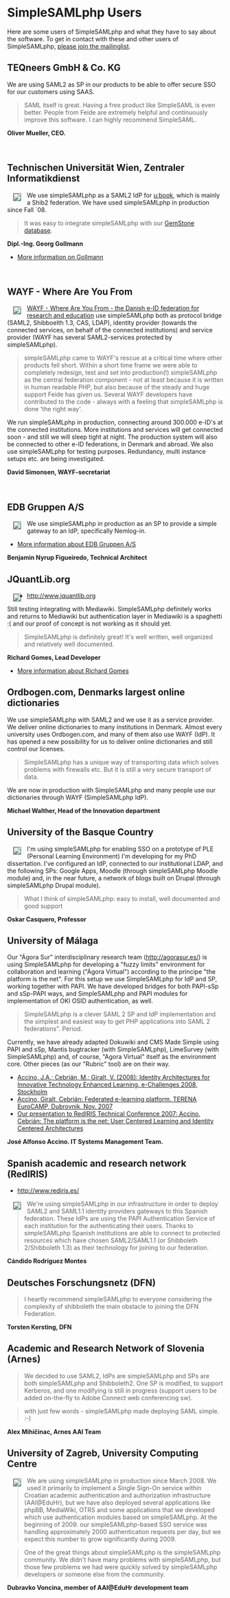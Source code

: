 # SimpleSAMLphp Users

Here are some users of SimpleSAMLphp and what they have to say about the software. To get in contact with these and other users of SimpleSAMLphp, [please join the mailinglist](/mailinglists).

## TEQneers GmbH & Co. KG

We are using SAML2 as SP in our products to be able to offer secure
SSO for our customers using SAAS.

> SAML itself is great. Having a free product like SimpleSAML is even better. People from Feide are extremely helpful and continuously improve this software. I can highly recommend SimpleSAML.

**Oliver Mueller, CEO.**

<br style="height: 0px; width: 0px; clear: both" />



## Technischen Universität Wien, Zentraler Informatikdienst

<img src="https://idp.zid.tuwien.ac.at/portrait.jpeg" style="float: left; border: 1px solid #666; margin: .3em 1em" />

<p>We use simpleSAMLphp as a SAML2 IdP for <a href="http://www.ubook.at/">u:book</a>, which is mainly a Shib2 federation. We have used simpleSAMLphp in production since Fall ´08.</p>

<blockquote>It was easy to integrate simpleSAMLphp with our <a href="http://www.gemstone.com/products/smalltalk/">GemStone database</a>.</blockquote>

**Dipl.-Ing. Georg Gollmann** 

* [More information on Gollmann](http://whitepages.tuwien.ac.at/oid/636501.html)

<br style="height: 0px; width: 0px; clear: both" />


## WAYF - Where Are You From

<img src="/res/david.jpg" style="float: left; border: 1px solid #666; margin: .3em 1em" />

[WAYF - Where Are You From - the Danish e-ID federation for research and education](http://wayf.dk) use simpleSAMLphp both as protocol bridge (SAML2, Shibboelth 1.3, CAS, LDAP), identity provider (towards the connected services, on behalf of the connected institutions) and service provider (WAYF has several SAML2-services protected by simpleSAMLphp).

> simpleSAMLphp came to WAYF's rescue at a critical time where other products fell short. Within a short time frame we were able to completely redesign, test and set into production(!) simpleSAMLphp as the central federation component - not at least because it is written in human readable PHP, but also because of the steady and huge support Feide has given us. Several WAYF developers have contributed to the code - always with a feeling that simpleSAMLphp is done 'the right way'.

We run simpleSAMLphp in production, connecting around 300.000 e-ID's at the connected institutions. More institutions and services will get connected soon - and still we will sleep tight at night. The production system will also be connected to other e-ID federations, in Denmark and abroad. We also use simpleSAMLphp for testing purposes. Redundancy, multi instance setups etc. are being investigated.

**David Simonsen, WAYF-secretariat**

<br style="height: 0px; width: 0px; clear: both" />



## EDB Gruppen A/S

<img src="/res/edbgruppen.jpg" style="float: left; border: 1px solid #666; margin: .3em 1em" />

We use simpleSAMLphp in production as an SP to provide a simple gateway to an IdP, specifically Nemlog-in.

* [More information about EDB Gruppen A/S](http://www.noegleskabet.dk)

**Benjamin Nyrup Figueiredo, Technical Architect**



## JQuantLib.org

<img src="/res/jquantlib.jpg"  style="float: left; border: 1px solid #666; margin: .3em 1em" />

* <http://www.jquantlib.org>

Still testing integrating with Mediawiki. SimpleSAMLphp definitely works and returns to Mediawiki but authentication layer in Mediawiki is a spaghetti :( and our proof of concept is not working as it should yet.

> SimpleSAMLphp is definitely great! It's well written, well organized and relatively well documented.

**Richard Gomes, Lead Developer** 

* [More information about Richard Gomes](http://www.jquantlib.org/index.php/User:RichardGomes)





## Ordbogen.com, Denmarks largest online dictionaries

We use simpleSAMLphp with SAML2 and we use it as a service provider. We deliver online dictionaries to many institutions in Denmark. Almost every university uses Ordbogen.com, and many of them also use WAYF (IdP). It has opened a new possibility for us to deliver online dictionaries and still control our licenses.

> SimpleSAMLphp has a unique way of transporting data which solves problems with firewalls etc. But it is still a very secure transport of data.

We are now in production with SimpleSAMLphp and many people use our dictionaries through WAYF (SimpleSAMLphp IdP).

**Michael Walther, Head of the Innovation department**




## University of the Basque Country

<img src="/res/oskar_casquero.jpg" style="float: left; border: 1px solid #666; margin: .3em 1em" />

I'm using simpleSAMLphp for enabling SSO on a prototype of PLE (Personal Learning Environment) I'm developing for my PhD dissertation. I've configured an IdP, connected to our institutional LDAP, and the following SPs: Google Apps, Moodle (through simpleSAMLphp Moodle module) and, in the near future, a network of blogs built on Drupal (through simpleSAMLphp Drupal module).

> What I think of simpleSAMLphp: easy to install, well documented and good support

**Oskar Casquero, Professor**



## University of Málaga

Our "&Aacute;gora Sur" interdisciplinary research team (<http://agorasur.es/>) is using SimpleSAMLphp for developing a "fuzzy limits" environment for collaboration and learning ("Ágora Virtual") according to the principe "the platform is the net". For this setup we use SimpleSAMLphp for IdP and SP, working together with PAPI. We have developed bridges for both PAPI-sSp and sSp-PAPI ways, and SimpleSAMLphp and PAPI modules for implementation of OKI OSID authentication, as well.

> SimpleSAMLphp is a clever SAML 2 SP and IdP implementation and the simplest and easiest way to get PHP applications into SAML 2 federations". Period.

Currently, we have already adapted Dokuwiki and CMS Made Simple using PAPI and sSp, Mantis bugtracker (with SimpleSAMLphp), LimeSurvey (with SimpleSAMLphp) and, of course, "Agora Virtual" itself as the environment core. Other pieces (as our "Rubric" tool) are on their way.


* [Accino, J.A.; Cebrián, M.; Giralt, V. (2008): Identity Architectures
for Innovative Technology Enhanced Learning. e-Challenges 2008, Stockholm](http://www.agorasur.es/publico/documentos/2008_eChallenges_ref_244_doc_5040.pdf)
* [Accino, Giralt, Cebrián: Federated e-learning platform. TERENA EuroCAMP, Dubrovnik, Nov. 2007](http://www.terena.org/activities/eurocamp/november07/slides/giralt-agora.pdf)
* [Our presentation to RedIRIS Technical Conference 2007: Accino, Cebrián: The platform is the net: User Centered Learning and
Identity Centered Architectures](http://www.rediris.es/difusion/publicaciones/boletin/84/enfoque3.pdf)


**José Alfonso Accino. IT Systems Management Team.**

## Spanish academic and research network (RedIRIS)

* <http://www.rediris.es/>

<img src="/res/rediris.png" style="float: left; border: 1px solid #666; margin: .3em 1em" />

> We're using simpleSAMLphp in our infrastructure in order to deploy SAML2 and SAML1.1 identity providers gateways to this Spanish federation. These IdPs are using the PAPI Authentication Service of each institution for the authenticating their users.
> Thanks to simpleSAMLphp Spanish institutions are able to connect to protected resources which have chosen SAML2/SAML1.1 (or Shibboleth 2/Shibboleth 1.3) as their technology for joining to our federation.

**Cándido Rodríguez Montes**



## Deutsches Forschungsnetz (DFN)

> I heartly recommend simpleSAMLphp to everyone considering the complexity of shibboleth the main obstacle to joining the DFN Federation.

**Torsten Kersting, DFN**

## Academic and Research Network of Slovenia (Arnes)


>We decided to use SAML2, IdPs are simpleSAMLphp and SPs are both simpleSAMLphp and Shibboleth2. One SP is modified, to support Kerberos, and one modifying is still in progress (support users to be added on-the-fly to Adobe Connect web conferencing sw).

> with just few words - simpleSAMLphp made deploying SAML simple. :-)


**Alex Mihičinac, Arnes AAI Team**



## University of Zagreb, University Computing Centre

<img src="/res/dvoncina.jpg" style="float: left; border: 1px solid #666; margin: .3em 1em" />


> We are using simpleSAMLphp in production since March 2008. We used it primarily to implement a Single Sign-On service within Croatian academic authentication and authorization infrastructure (AAI@EduHr), but we have also deployed several applications like phpBB, MediaWiki, OTRS and some applications that we developed which use authentication modules based on simpleSAMLphp. At the beginning of 2009. our simpleSAMLphp-based SSO service was handling approximately 2000 authentication requests per day, but we expect this number to grow significantly during 2009.


> One of the great things about simpleSAMLphp is the simpleSAMLphp community. We didn't have many problems with simpleSAMLphp, but those few problems we had were quickly solved by simpleSAMLphp developers or someone else from the community.

**Dubravko Voncina, member of AAI@EduHr development team**
